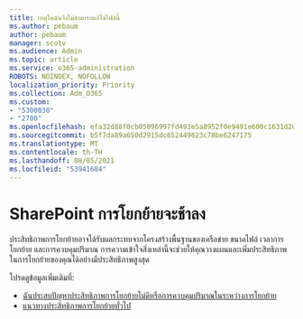 ```yaml
---
title: เหตุใดฉันจึงไม่สามารถแก้ไขไฟล์นี้
ms.author: pebaum
author: pebaum
manager: scotv
ms.audience: Admin
ms.topic: article
ms.service: o365-administration
ROBOTS: NOINDEX, NOFOLLOW
localization_priority: Priority
ms.collection: Adm_O365
ms.custom:
- "5300030"
- "2700"
ms.openlocfilehash: efa32d88f0cb05096997fd493e5a8952f0e9491e600c1631d206c304f0f39f0e
ms.sourcegitcommit: b5f7da89a650d2915dc652449623c78be6247175
ms.translationtype: MT
ms.contentlocale: th-TH
ms.lasthandoff: 08/05/2021
ms.locfileid: "53941684"
---
```

# <a name="sharepoint-migration-is-running-slowly"></a>SharePoint การโยกย้ายจะช้าลง

ประสิทธิภาพการโยกย้ายอาจได้รับผลกระทบจากโครงสร้างพื้นฐานของเครือข่าย ขนาดไฟล์ เวลาการโยกย้าย และการควบคุมปริมาณ การความเข้าใจสิ่งเหล่านี้จะช่วยให้คุณวางแผนและเพิ่มประสิทธิภาพในการโยกย้ายของคุณได้อย่างมีประสิทธิภาพสูงสุด

โปรดดูข้อมูลเพิ่มเติมที่:

- [ฉันประสบปัญหาประสิทธิภาพการโยกย้ายไม่ดีหรือการควบคุมปริมาณในระหว่างการโยกย้าย](https://docs.microsoft.com/sharepointmigration/sharepoint-online-and-onedrive-migration-speed#faq-and-troubleshooting)
- [แนวทางประสิทธิภาพการโยกย้ายทั่วไป](https://docs.microsoft.com/sharepointmigration/sharepoint-online-and-onedrive-migration-speed)
